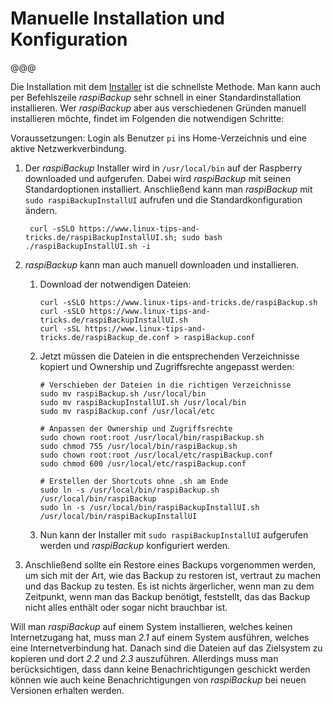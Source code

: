 # Manuelle Installation und Konfiguration

@@@

Die Installation mit dem [Installer](installation-in-5-minutes.md) ist die schnellste Methode.
Man kann auch per Befehlszeile *raspiBackup* sehr schnell in einer Standardinstallation installieren.
Wer *raspiBackup* aber aus verschiedenen Gründen manuell installieren möchte, findet im Folgenden die notwendigen Schritte:

Voraussetzungen: Login als Benutzer `pi` ins Home-Verzeichnis und eine aktive Netzwerkverbindung.

1. Der *raspiBackup* Installer wird in `/usr/local/bin` auf der Raspberry
   downloaded und aufgerufen. Dabei wird *raspiBackup* mit seinen
   Standardoptionen installiert. Anschließend kann man *raspiBackup* mit
   `sudo raspiBackupInstallUI` aufrufen und die Standardkonfiguration ändern.

   [.status]: todo "Stimmt das so bzgl. /usr/local/bin???"
   [.status]: todo "Und wieso steht das überhaupt hier im Abschnitt zur manuellen Installation???"

   ```
    curl -sSLO https://www.linux-tips-and-tricks.de/raspiBackupInstallUI.sh; sudo bash ./raspiBackupInstallUI.sh -i
    ```

2. *raspiBackup* kann man auch manuell downloaden und installieren.

   1. Download der notwendigen Dateien:
      ```
      curl -sSLO https://www.linux-tips-and-tricks.de/raspiBackup.sh
      curl -sSLO https://www.linux-tips-and-tricks.de/raspiBackupInstallUI.sh
      curl -sSL https://www.linux-tips-and-tricks.de/raspiBackup_de.conf > raspiBackup.conf
      ```

   2. Jetzt müssen die Dateien in die entsprechenden Verzeichnisse kopiert und Ownership und Zugriffsrechte angepasst werden:
      ```
      # Verschieben der Dateien in die richtigen Verzeichnisse
      sudo mv raspiBackup.sh /usr/local/bin
      sudo mv raspiBackupInstallUI.sh /usr/local/bin
      sudo mv raspiBackup.conf /usr/local/etc

      # Anpassen der Ownership und Zugriffsrechte
      sudo chown root:root /usr/local/bin/raspiBackup.sh
      sudo chmod 755 /usr/local/bin/raspiBackup.sh
      sudo chown root:root /usr/local/etc/raspiBackup.conf
      sudo chmod 600 /usr/local/etc/raspiBackup.conf

      # Erstellen der Shortcuts ohne .sh am Ende
      sudo ln -s /usr/local/bin/raspiBackup.sh /usr/local/bin/raspiBackup
      sudo ln -s /usr/local/bin/raspiBackupInstallUI.sh /usr/local/bin/raspiBackupInstallUI
      ```

   3. Nun kann der Installer mit `sudo raspiBackupInstallUI` aufgerufen werden und *raspiBackup* konfiguriert werden.

3. Anschließend sollte ein Restore eines Backups vorgenommen werden,
   um sich mit der Art, wie das Backup zu restoren ist, vertraut zu machen und das
   Backup zu testen. Es ist nichts ärgerlicher, wenn man zu dem Zeitpunkt, wenn
   man das Backup benötigt, feststellt, das das Backup nicht alles enthält oder
   sogar nicht brauchbar ist.

Will man *raspiBackup* auf einem System installieren, welches keinen
Internetzugang hat, muss man *2.1* auf einem System ausführen, welches eine
Internetverbindung hat. Danach sind die Dateien auf das Zielsystem zu kopieren
und dort *2.2* und *2.3* auszuführen. Allerdings muss man berücksichtigen, dass dann
keine Benachrichtigungen geschickt werden können wie auch keine
Benachrichtigungen von *raspiBackup* bei neuen Versionen erhalten werden.

[.status]: rst
[.source]: https://www.linux-tips-and-tricks.de/de/raspibackupcategoried/538-raspibackup-manuelle-installation
[.source]: https://www.linux-tips-and-tricks.de/en/raspibackupcategorye/539-raspibackup-manual-installation

